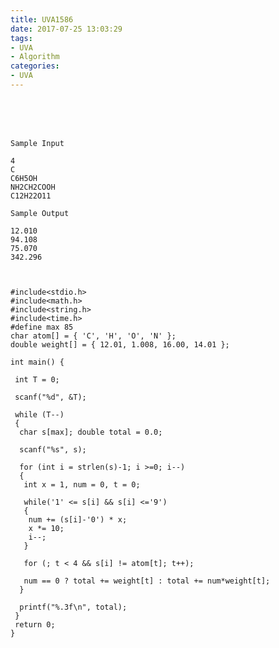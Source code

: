 ```yaml
---
title: UVA1586
date: 2017-07-25 13:03:29
tags:
- UVA
- Algorithm
categories:
- UVA
---
```




 <br /> <br /> <br />

<!-- more -->


	Sample Input 

	4 
	C 
	C6H5OH 
	NH2CH2COOH 
	C12H22O11

	Sample Output 

	12.010 
	94.108 
	75.070 
	342.296



	#include<stdio.h>
	#include<math.h>
	#include<string.h>
	#include<time.h>
	#define max 85
	char atom[] = { 'C', 'H', 'O', 'N' };
	double weight[] = { 12.01, 1.008, 16.00, 14.01 };

	int main() {
	 
	 int T = 0;

	 scanf("%d", &T);

	 while (T--)
	 {
	  char s[max]; double total = 0.0;

	  scanf("%s", s);
	  
	  for (int i = strlen(s)-1; i >=0; i--)
	  {
	   int x = 1, num = 0, t = 0;

	   while('1' <= s[i] && s[i] <='9')
	   {
		num += (s[i]-'0') * x;
		x *= 10;
		i--;
	   }
	   
	   for (; t < 4 && s[i] != atom[t]; t++);
		
	   num == 0 ? total += weight[t] : total += num*weight[t];
	  }

	  printf("%.3f\n", total);
	 }
	 return 0;
	}
</br>
